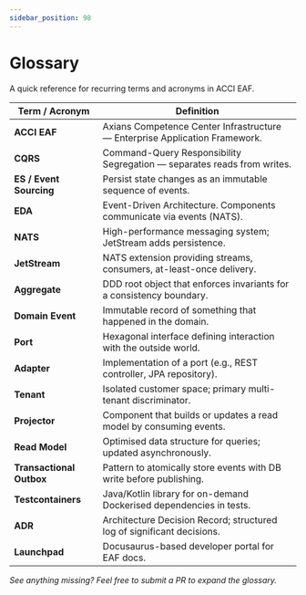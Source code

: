 ```yaml
---
sidebar_position: 98
---
```


# Glossary

A quick reference for recurring terms and acronyms in ACCI EAF.

| Term / Acronym | Definition |
| -------------- | ---------- |
| **ACCI EAF** | Axians Competence Center Infrastructure — Enterprise Application Framework. |
| **CQRS** | Command-Query Responsibility Segregation — separates reads from writes. |
| **ES / Event Sourcing** | Persist state changes as an immutable sequence of events. |
| **EDA** | Event-Driven Architecture. Components communicate via events (NATS). |
| **NATS** | High-performance messaging system; JetStream adds persistence. |
| **JetStream** | NATS extension providing streams, consumers, at-least-once delivery. |
| **Aggregate** | DDD root object that enforces invariants for a consistency boundary. |
| **Domain Event** | Immutable record of something that happened in the domain. |
| **Port** | Hexagonal interface defining interaction with the outside world. |
| **Adapter** | Implementation of a port (e.g., REST controller, JPA repository). |
| **Tenant** | Isolated customer space; primary multi-tenant discriminator. |
| **Projector** | Component that builds or updates a read model by consuming events. |
| **Read Model** | Optimised data structure for queries; updated asynchronously. |
| **Transactional Outbox** | Pattern to atomically store events with DB write before publishing. |
| **Testcontainers** | Java/Kotlin library for on-demand Dockerised dependencies in tests. |
| **ADR** | Architecture Decision Record; structured log of significant decisions. |
| **Launchpad** | Docusaurus-based developer portal for EAF docs. |

_See anything missing?  Feel free to submit a PR to expand the glossary._
